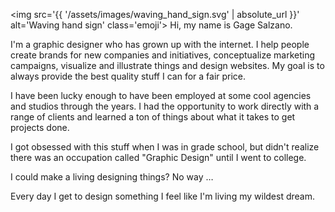 <img src='{{ '/assets/images/waving_hand_sign.svg' | absolute_url }}' alt='Waving hand sign' class='emoji'> <span id='me'>Hi, my name is Gage Salzano.</span>

I'm a <span id='stealth-gaming'>graphic designer who has grown up with the internet</span>. I help people create brands for new companies and initiatives, conceptualize marketing campaigns, visualize and illustrate things and design websites. My goal is to <span>always provide the best quality stuff I can for a fair price</span>.

I have been lucky enough to have been <span id='work-experience'>employed at some cool agencies and studios through the years</span>. I had the opportunity to work directly with a range of clients and learned a ton of things about what it takes to get projects done.

I got obsessed with this stuff <span>when I was in grade school</span>, but didn't realize there was an occupation called "Graphic Design" <span>until I went to college</span>.

I could make a living designing things? No way &hellip;

Every day I get to design something I feel like I'm living my wildest dream.